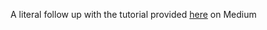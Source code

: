 A literal follow up with the tutorial provided [here](https://medium.com/@richardprasad42/typescript-with-react-crash-course-7a81013a8f64) on Medium
